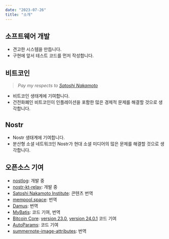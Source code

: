 ```yaml
---
date: "2023-07-26"
title: "소개"
---
```


## 소프트웨어 개발

- 견고한 시스템을 만듭니다.
- 구현에 앞서 테스트 코드를 먼저 작성합니다.

## 비트코인

> *Pay my respects to [Satoshi Nakamoto](https://bitcoin.org/bitcoin.pdf)*

- 비트코인 생태계에 기여합니다.
- 건전화폐인 비트코인이 인플레이션을 포함한 많은 경제적 문제를 해결할 것으로 생각합니다.

## Nostr

- Nostr 생태계에 기여합니다.
- 분산형 소셜 네트워크인 Nostr가 현대 소셜 미디어의 많은 문제를 해결할 것으로 생각합니다.

## 오픈소스 기여

- [nostlog](https://github.com/sogoagain/nostlog): 개발 중
- [nostr-kt-relay](https://github.com/sogoagain/nostr-kt-relay): 개발 중
- [Satoshi Nakamoto Institute](https://nakamotoinstitute.org/): 콘텐츠 번역
- [mempool.space](https://mempool.space/): 번역
- [Damus](https://github.com/damus-io/damus): 번역
- [MyBatis](https://github.com/mybatis/mybatis-3/pulls?q=author%3Asogoagain): 코드 기여, 번역
- [Bitcoin Core](https://github.com/bitcoin/bitcoin): [version 23.0](https://github.com/bitcoin/bitcoin/blob/master/doc/release-notes/release-notes-23.0.md), [version 24.0.1](https://github.com/bitcoin/bitcoin/blob/master/doc/release-notes/release-notes-24.0.1.md) 코드 기여
- [AutoParams](https://github.com/AutoParams/AutoParams/pulls?q=author%3Asogoagain): 코드 기여
- [summernote-image-attributes](https://github.com/DiemenDesign/summernote-image-attributes/issues?q=author%3Asogoagain): 번역
